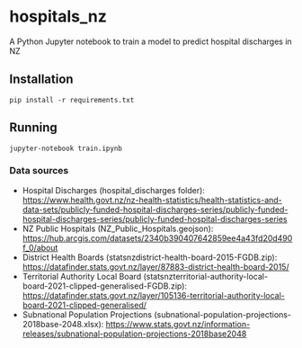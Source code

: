 # hospitals_nz
A Python Jupyter notebook to train a model to predict hospital discharges in NZ


## Installation

`pip install -r requirements.txt`

## Running

`jupyter-notebook train.ipynb`

### Data sources

- Hospital Discharges (hospital_discharges folder): https://www.health.govt.nz/nz-health-statistics/health-statistics-and-data-sets/publicly-funded-hospital-discharges-series/publicly-funded-hospital-discharges-series/publicly-funded-hospital-discharges-series
- NZ Public Hospitals (NZ_Public_Hospitals.geojson): https://hub.arcgis.com/datasets/2340b390407642859ee4a43fd20d490f_0/about
- District Health Boards (statsnzdistrict-health-board-2015-FGDB.zip): https://datafinder.stats.govt.nz/layer/87883-district-health-board-2015/
- Territorial Authority Local Board (statsnzterritorial-authority-local-board-2021-clipped-generalised-FGDB.zip): https://datafinder.stats.govt.nz/layer/105136-territorial-authority-local-board-2021-clipped-generalised/
- Subnational Population Projections (subnational-population-projections-2018base-2048.xlsx): https://www.stats.govt.nz/information-releases/subnational-population-projections-2018base2048